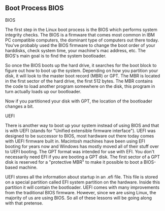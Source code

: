 ## Boot Process BIOS
BIOS

The first step in the Linux boot process is the BIOS which performs system integrity checks. The BIOS is a firmware that comes most common in IBM PC compatible computers, the dominant type of computers out there today. You've probably used the BIOS firmware to change the boot order of your harddisks, check system time, your machine's mac address, etc. The BIOS's main goal is to find the system bootloader.

So once the BIOS boots up the hard drive, it searches for the boot block to figure out how to boot up the system. Depending on how you partition your disk, it will look to the master boot record (MBR) or GPT. The MBR is located in the first sector of the hard drive, the first 512 bytes. The MBR contains the code to load another program somewhere on the disk, this program in turn actually loads up our bootloader.

Now if you partitioned your disk with GPT, the location of the bootloader changes a bit.

UEFI

There is another way to boot up your system instead of using BIOS and that is with UEFI (stands for "Unified extensible firmware interface"). UEFI was designed to be successor to BIOS, most hardware out there today comes with UEFI firmware built in. Macintosh machines have been using EFI booting for years now and Windows has mostly moved all of their stuff over to UEFI booting. The GPT format was intended for use with EFI. You don't necessarily need EFI if you are booting a GPT disk. The first sector of a GPT disk is reserved for a "protective MBR" to make it possible to boot a BIOS-based machine.

UEFI stores all the information about startup in an .efi file. This file is stored on a special partition called EFI system partition on the hardware. Inside this partition it will contain the bootloader. UEFI comes with many improvements from the traditional BIOS firmware. However, since we are using Linux, the majority of us are using BIOS. So all of these lessons will be going along with that pretense.
